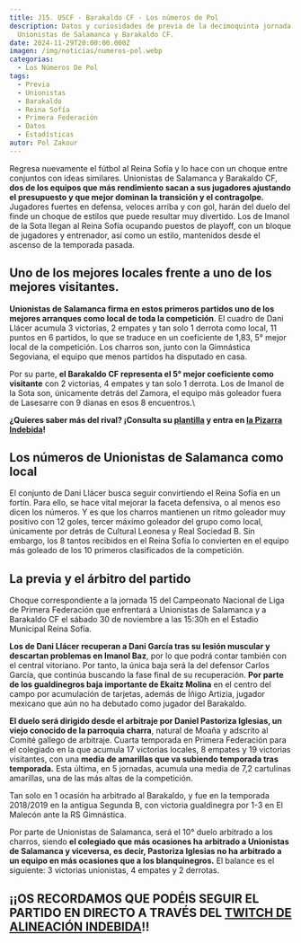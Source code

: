 ```yaml
---
title: J15. USCF - Barakaldo CF - Los números de Pol
description: Datos y curiosidades de previa de la decimoquinta jornada entre
  Unionistas de Salamanca y Barakaldo CF.
date: 2024-11-29T20:00:00.000Z
imagen: /img/noticias/numeros-pol.webp
categorias:
  - Los Números De Pol
tags:
  - Previa
  - Unionistas
  - Barakaldo
  - Reina Sofía
  - Primera Federación
  - Datos
  - Estadísticas
autor: Pol Zakour
---
```

Regresa nuevamente el fútbol al Reina Sofía y lo hace con un choque entre conjuntos con ideas similares. Unionistas de Salamanca y Barakaldo CF, **dos de los equipos que más rendimiento sacan a sus jugadores ajustando el presupuesto y que mejor dominan la transición y el contragolpe.** Jugadores fuertes en defensa, veloces arriba y con gol, harán del duelo del finde un choque de estilos que puede resultar muy divertido. Los de Imanol de la Sota llegan al Reina Sofía ocupando puestos de playoff, con un bloque de jugadores y entrenador, así como un estilo, mantenidos desde el ascenso de la temporada pasada.

## Uno de los mejores locales frente a uno de los mejores visitantes.

**Unionistas de Salamanca firma en estos primeros partidos uno de los mejores arranques como local de toda la competición**. El cuadro de Dani Llácer acumula 3 victorias, 2 empates y tan solo 1 derrota como local, 11 puntos en 6 partidos, lo que se traduce en un coeficiente de 1,83, 5° mejor local de la competición. Los charros son, junto con la Gimnástica Segoviana, el equipo que menos partidos ha disputado en casa.

Por su parte, **el Barakaldo CF representa el 5° mejor coeficiente como visitante** con 2 victorias, 4 empates y tan solo 1 derrota. Los de Imanol de la Sota son, únicamente detrás del Zamora, el equipo más goleador fuera de Lasesarre con 9 dianas en esos 8 encuentros.\

**¿Quieres saber más del rival? ¡Consulta su [plantilla](https://www.alineacionindebida.com/plantillas/barakaldo/) y entra en [la Pizarra Indebida](https://www.youtube.com/watch?v=q0ZFlZWM3Uc)!**


## Los números de Unionistas de Salamanca como local

El conjunto de Dani Llácer busca seguir convirtiendo el Reina Sofía en un fortín. Para ello, se hace vital mejorar la faceta defensiva, o al menos eso dicen los números. Y es que los charros mantienen un ritmo goleador muy positivo con 12 goles, tercer máximo goleador del grupo como local, únicamente por detrás de Cultural Leonesa y Real Sociedad B. Sin embargo, los 8 tantos recibidos en el Reina Sofía lo convierten en el equipo más goleado de los 10 primeros clasificados de la competición.

## La previa y el árbitro del partido

Choque correspondiente a la jornada 15 del Campeonato Nacional de Liga de Primera Federación que enfrentará a Unionistas de Salamanca y a Barakaldo CF el sábado 30 de noviembre a las 15:30h en el Estadio Municipal Reina Sofía.

**Los de Dani Llácer recuperan a Dani García tras su lesión muscular y descartan problemas en Imanol Baz**, por lo que podrá contar también con el central vitoriano. Por tanto, la única baja será la del defensor Carlos García, que continúa buscando la fase final de su recuperación. **Por parte de los gualdinegros baja importante de Ekaitz Molina** en el centro del campo por acumulación de tarjetas, además de Íñigo Artizia, jugador mexicano que aún no ha debutado como jugador del Barakaldo.

**El duelo será dirigido desde el arbitraje por Daniel Pastoriza Iglesias, un viejo conocido de la parroquia charra**, natural de Moaña y adscrito al Comité gallego de arbitraje. Cuarta temporada en Primera Federación para el colegiado en la que acumula 17 victorias locales, 8 empates y 19 victorias visitantes, con una **media de amarillas que va subiendo temporada tras temporada.** Esta última, en 5 jornadas, acumula una media de 7,2 cartulinas amarillas, una de las más altas de la competición.

Tan solo en 1 ocasión ha arbitrado al Barakaldo, y fue en la temporada 2018/2019 en la antigua Segunda B, con victoria gualdinegra por 1-3 en El Malecón ante la RS Gimnástica.

Por parte de Unionistas de Salamanca, será el 10° duelo arbitrado a los charros, siendo **el colegiado que más ocasiones ha arbitrado a Unionistas de Salamanca y viceversa, es decir, Pastoriza Iglesias no ha arbitrado a un equipo en más ocasiones que a los blanquinegros.** El balance es el siguiente: 3 victorias unionistas, 4 empates y 2 derrotas.



## ¡¡OS RECORDAMOS QUE PODÉIS SEGUIR EL PARTIDO EN DIRECTO A TRAVÉS DEL [TWITCH DE ALINEACIÓN INDEBIDA](https://www.twitch.tv/alineacionindebida)!!
